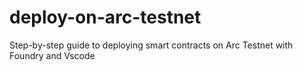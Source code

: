 # deploy-on-arc-testnet
Step-by-step guide to deploying smart contracts on Arc Testnet with Foundry and Vscode
